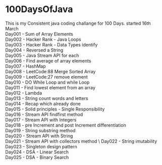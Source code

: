 # 100DaysOfJava

This is my Consistent java coding challange for 100 Days. started 16th March \
Day001 - Sum of Array Elements \
Day002 - Hacker Rank - Java Loops \
Day003 - Hacker Rank - Data Types identify \
Day004 - Reversed a String \
Day005 - Java Stream API for each \
Day006 - Find average of array elements \
Day007 - HashMap \
Day008 - LeetCode:88 Merge Sorted Array \
Day009 - LeetCode:27 remove element \
Day010 - DO While Loop and while Loop \
Day011 - Find lowest element from an array \
Day012 - Lambda \
Day013 - String count words and letters \
Day014 - Recap which already done \
Day015 - Solid principles - Single Responsibility \
Day016 - Stream API findfirst method \
Day017 - Stream API with Integers \
Day018 - pre Increment and post Increment differentiation \
Day019 - String substring method \
Day020 - Stream API with String \
Day021 - Stream API with collectors  method \ 
Day022 - String imutability \
Day023 - Singleton design pattern \
Day024 - DSA - Linear Search \
Day025 - DSA - Binary Search 
